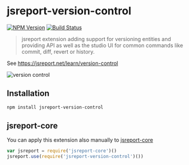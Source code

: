 # jsreport-version-control
[![NPM Version](http://img.shields.io/npm/v/jsreport-version-control.svg?style=flat-square)](https://npmjs.com/package/jsreport-version-control)
[![Build Status](https://travis-ci.org/jsreport/jsreport-version-control.png?branch=master)](https://travis-ci.org/jsreport/jsreport-version-control)

> jsreport extension adding support for versioning entities and providing API as well as the studio UI for common commands like commit, diff, revert or history.

See https://jsreport.net/learn/version-control

![version control](https://jsreport.net/img/version-control.gif)

## Installation

```bash
npm install jsreport-version-control
```

## jsreport-core
You can apply this extension also manually to [jsreport-core](https://github.com/jsreport/jsreport-core)

```js
var jsreport = require('jsreport-core')()
jsreport.use(require('jsreport-version-control')())
```
